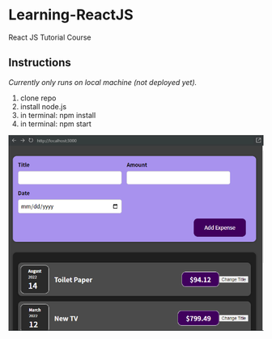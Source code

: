 # **Learning-ReactJS**
React JS Tutorial Course

## Instructions
*Currently only runs on local machine (not deployed yet).*
1. clone repo
2. install node.js
3. in terminal: npm install 
4. in terminal: npm start

![current webpage](https://github.com/LouisT123/Learning-ReactJS/blob/main/webpagewip2.png)